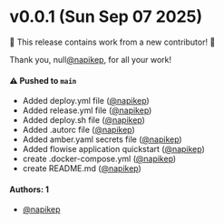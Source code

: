 # v0.0.1 (Sun Sep 07 2025)

:tada: This release contains work from a new contributor! :tada:

Thank you, null[@napikep](https://github.com/napikep), for all your work!

#### ⚠️ Pushed to `main`

- Added deploy.yml file ([@napikep](https://github.com/napikep))
- Added release.yml file ([@napikep](https://github.com/napikep))
- Added deploy.sh file ([@napikep](https://github.com/napikep))
- Added .autorc file ([@napikep](https://github.com/napikep))
- Added amber.yaml secrets file ([@napikep](https://github.com/napikep))
- Added flowise application quickstart ([@napikep](https://github.com/napikep))
- create .docker-compose.yml ([@napikep](https://github.com/napikep))
- create README.md ([@napikep](https://github.com/napikep))

#### Authors: 1

- [@napikep](https://github.com/napikep)
